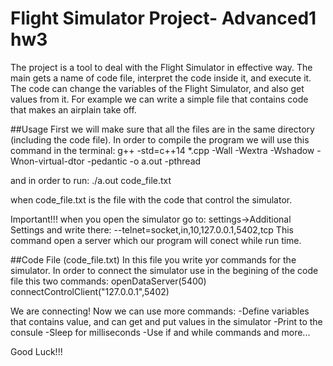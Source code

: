 # Flight Simulator Project- Advanced1 hw3
The project is a tool to deal with the Flight Simulator in effective way. The main gets a name of code file, interpret the code inside it, and execute it. The code can change the variables of the Flight Simulator, and also get values from it. For example we can write a simple file that contains code that makes an airplain take off.

##Usage
First we will make sure that all the files are in the same directory (including the code file).
In order to compile the program we will use this command in the terminal: 
g++ -std=c++14 *.cpp -Wall -Wextra -Wshadow -Wnon-virtual-dtor -pedantic -o a.out -pthread

and in order to run:
./a.out code_file.txt

when code_file.txt is the file with the code that control the simulator.

Important!!! when you open the simulator go to: settings->Additional Settings  and write there: ‫‪--telnet=socket,in,10,127.0.0.1,5402,tcp‬‬
This command open a server which our program will conect while run time.

##Code File (code_file.txt)
In this file you write yor commands for the simulator. In order to connect the simulator use in the begining of the code file this two commands:
openDataServer(5400)
connectControlClient("127.0.0.1",5402)

We are connecting! Now we can use more commands:
-Define variables that contains value, and can get and put values in the simulator
-Print to the consule
-Sleep for milliseconds
-Use if and while commands
and more...

Good Luck!!!
